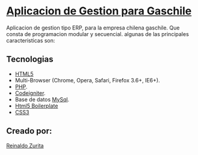 # [Aplicacion de Gestion para Gaschile](http://gaschile.com)

Aplicacion de gestion tipo ERP, para la empresa chilena gaschile. Que consta de programacion modular y secuencial.
algunas de las principales caracteristicas son:

## Tecnologias

* [HTML5](http://es.wikipedia.org/wiki/HTML5)
* Multi-Browser (Chrome, Opera, Safari, Firefox 3.6+, IE6+).
* [PHP](http://php.com).
* [Codeigniter](http://codeigniter.com).
* Base de datos [MySql](http://mysql.com).
* [Html5 Boilerplate](http://html5boilerplate.com)
* [CSS3](http://es.wikipedia.org/wiki/Hojas_de_estilo_en_cascada#CSS3)

## Creado por:

[Reinaldo Zurita](mailto:reinaldo.c.zurita@gmail.com)
